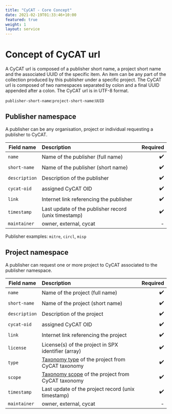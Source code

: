 ```yaml
---
title: "CyCAT - Core Concept"
date: 2021-02-19T01:33:46+10:00
featured: true
weight: 1
layout: service
---
```


# Concept of CyCAT url

A CyCAT url is composed of a publisher short name, a project short name and the associated UUID of the specific item. An item can be any part of the collection produced
by this publisher under a specific project. The CyCAT url is composed of two namespaces separated by colon and a final UUID appended after a colon. The CyCAT url is in UTF-8 format.

`publisher-short-name`:`project-short-name`:`UUID`

## Publisher namespace

A publisher can be any organisation, project or individual requesting a publisher to CyCAT.

| Field name        |  Description           | Required  |
| ------------- |:---------------------------| ---------:|
| `name` | Name of the publisher (full name)| :heavy_check_mark: |
| `short-name` | Name of the publisher (short name) | :heavy_check_mark: |
| `description` | Description of the publisher | :heavy_check_mark: |
| `cycat-oid` | assigned CyCAT OID | :heavy_check_mark: |
| `link` | Internet link referencing the publisher | :heavy_check_mark: |
| `timestamp` | Last update of the publisher record (unix timestamp) | :heavy_check_mark: |
| `maintainer` | owner, external, cycat | - |

Publisher examples: `mitre`, `circl`, `misp`

## Project namespace

A publisher can request one or more project to CyCAT associated to the publisher namespace.

| Field name        |  Description           | Required  |
| ------------- |:---------------------------| ---------:|
| `name` | Name of the project (full name)| :heavy_check_mark: |
| `short-name` | Name of the project (short name) | :heavy_check_mark: |
| `description` | Description of the project | :heavy_check_mark: |
| `cycat-oid` | assigned CyCAT OID | :heavy_check_mark: |
| `link` | Internet link referencing the project | :heavy_check_mark: |
| `license` | License(s) of the project in SPX identifier (array) | :heavy_check_mark: |
| `type` | [Taxonomy type](https://github.com/CyCat-project/cycat-taxonomy) of the project from CyCAT taxonomy | :heavy_check_mark: |
| `scope` | [Taxonomy scope](https://github.com/CyCat-project/cycat-taxonomy) of the project from CyCAT taxonomy | :heavy_check_mark: |
| `timestamp` | Last update of the project record  (unix timestamp)| :heavy_check_mark: |
| `maintainer` | owner, external, cycat | - |

